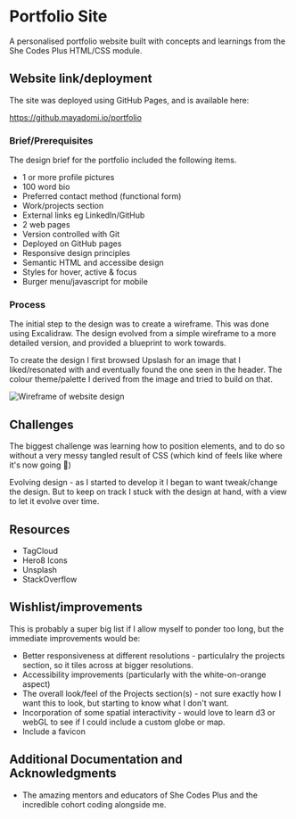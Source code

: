 # Portfolio Site

A personalised portfolio website built with concepts and learnings from the She Codes Plus HTML/CSS module.

## Website link/deployment

The site was deployed using GitHub Pages, and is available here:

https://github.mayadomi.io/portfolio

### Brief/Prerequisites

The design brief for the portfolio included the following items. 

* 1 or more profile pictures
* 100 word bio
* Preferred contact method (functional form)
* Work/projects section
* External links eg LinkedIn/GitHub
* 2 web pages
* Version controlled with Git
* Deployed on GitHub pages
* Responsive design principles
* Semantic HTML and accessibe design
* Styles for hover, active & focus
* Burger menu/javascript for mobile


### Process

The initial step to the design was to create a wireframe. This was done using Excalidraw. The design evolved from a simple wireframe to a more detailed version, and provided a blueprint to work towards.

To create the design I first browsed Upslash for an image that I liked/resonated with and eventually found the one seen in the header. The colour theme/palette I derived from the image and tried to build on that.

![Wireframe of website design](/img/portfolio_wireframe.png "Website Wireframe")

## Challenges

The biggest challenge was learning how to position elements, and to do so without a very messy tangled result of CSS (which kind of feels like where it's now going :grimacing:)

Evolving design - as I started to develop it I began to want tweak/change the design. But to keep on track I stuck with the design at hand, with a view to let it evolve over time.

## Resources

* TagCloud
* Hero8 Icons
* Unsplash
* StackOverflow

## Wishlist/improvements

This is probably a super big list if I allow myself to ponder too long, but the immediate improvements would be:

* Better responsiveness at different resolutions - particulalry the projects section, so it tiles across at bigger resolutions.
* Accessibility improvements (particularly with the white-on-orange aspect)
* The overall look/feel of the Projects section(s) - not sure exactly how I want this to look, but starting to know what I don't want.
* Incorporation of some spatial interactivity - would love to learn d3 or webGL to see if I could include a custom globe or map.
* Include a favicon


## Additional Documentation and Acknowledgments

* The amazing mentors and educators of She Codes Plus and the incredible cohort coding alongside me.
